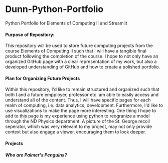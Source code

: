 # Dunn-Python-Portfolio
 Python Portfolio for Elements of Computing II and Streamlit 

#### Purpose of Repository:

This repository will be used to store future computing projects from the course Elements of Computing II such that I will have a tangible final product following the completion of the course. I hope to not only have an organized GitHub page with a clear representation of my work, but also a developed understanding of GitHub and how to create a polished portfolio. 

#### Plan for Organizing Future Projects

Within this repository, I'd like to remain structured and organized such that both I and a future empployer, professor etc. am able to easily access and understand all of the content. Thus, I will have specific pages for each realm of computing, i.e. data analytics, development. Furthermore, I'd like to use visualizations to make the page more interesting. One thing I hope to add to this page is my experience using python to reogranize a model through the ND Physics department. A picture of the St. George recoil seperator, which was very relevant to my project, may not only provide context but also engage a viewer, encouraging them to look deeper. 

#### Projects

##### Who are Palmer's Penguins?
